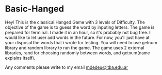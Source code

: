 # Basic-Hanged
Hey! This is the classical Hanged Game with 3 levels of Difficulty.
The objective of the game is to guess the word by inputing letters. 
The game is prepared for terminal. I made it in an hour, so it's probably not bug free.
I would like to let user add words in the future. For now, you'll just have at your disposal the words that i wrote for testing. You will need to use getnum library and random library to run the game.
The game uses 2 external libraries, rand for choosing randomly between words, and getnum(name explains itself).

Any comments please write to my email  mdedeu@itba.edu.ar
